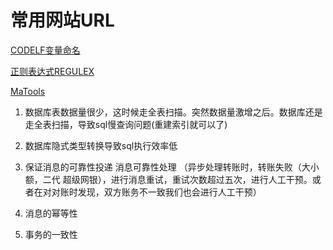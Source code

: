 # 常用网站URL

[CODELF变量命名](https://unbug.github.io/codelf/)


[正则表达式REGULEX](https://jex.im/regulex/#!flags=&re=%5E(a%7Cb)*%3F%24)



[MaTools](https://www.matools.com/api/java8)


1. 数据库表数据量很少，这时候走全表扫描。突然数据量激增之后。数据库还是走全表扫描，导致sql慢查询问题(重建索引就可以了)
2. 数据库隐式类型转换导致sql执行效率低

1. 保证消息的可靠性投递 消息可靠性处理 （异步处理转账时，转账失败（大小额，二代 超级网银），进行消息重试，重试次数超过五次，进行人工干预。或者在对对账时发现，双方账务不一致我们也会进行人工干预）
2. 消息的幂等性
3. 事务的一致性
